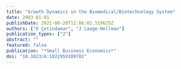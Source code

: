 ```yaml
---
title: "Growth Dynamics in the Biomedical/Biotechnology System"
date: 2003-01-01
publishDate: 2021-08-20T12:06:02.519625Z
authors: ["D Çetindamar", "J Laage-Hellman"]
publication_types: ["2"]
abstract: ""
featured: false
publication: "*Small Business Economics*"
doi: "10.1023/A:1022959109782"
---
```



